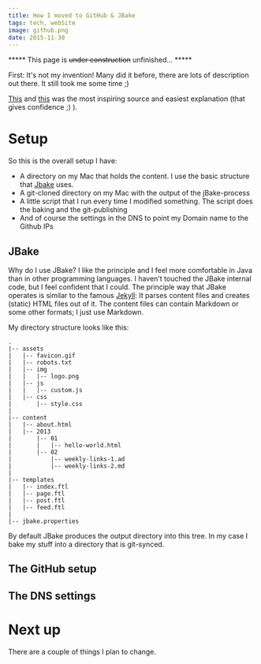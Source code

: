 ```yaml
---
title: How I moved to GitHub & JBake
tags: tech, webSite
image: github.png
date: 2015-11-30
---
```


***** This page is ~~under construction~~ unfinished... *****

First: It's not my invention! Many did it before, there are lots of description out there. It still took me some time ;)

[This](http://alexcican.com/post/guide-hosting-website-dropbox-github/) and [this](http://alexcican.com/post/blog-dropbox-scriptogram) was the most inspiring source and easiest explanation (that gives confidence ;) ).

# Setup 

So this is the overall setup I have:

- A directory on my Mac that holds the content. I use the basic structure that [Jbake](http://jbake.org) uses.
- A git-cloned directory on my Mac with the output of the jBake-process
- A little script that I run every time I modified something. The script does the baking and the git-publishing
- And of course the settings in the DNS to point my Domain name to the Github IPs

## JBake
Why do I use JBake? I like the principle and I feel more comfortable in Java than in other programming languages. I haven't touched the JBake internal code, but I feel confident that I could.
The principle way that JBake operates is similar to the famous [Jekyll](https://jekyllrb.com/): It parses content files and creates (static) HTML files out of it. The content files can contain Markdown or some other formats; I just use Markdown.

My directory structure looks like this:

```
.
|-- assets
|   |-- favicon.gif
|   |-- robots.txt
|   |-- img
|   |   |-- logo.png
|   |-- js
|   |   |-- custom.js
|   |-- css
|       |-- style.css
|
|-- content
|   |-- about.html
|   |-- 2013
|       |-- 01
|       |   |-- hello-world.html
|       |-- 02 
|           |-- weekly-links-1.ad
|           |-- weekly-links-2.md
|
|-- templates
|   |-- index.ftl
|   |-- page.ftl
|   |-- post.ftl
|   |-- feed.ftl
|
|-- jbake.properties
```

By default JBake produces the output directory into this tree. In my case I bake my stuff into a directory that is git-synced.

## The GitHub setup

## The DNS settings

# Next up

There are a couple of things I plan to change. 
